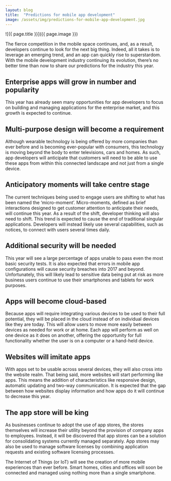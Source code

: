 ```yaml
---
layout: blog
title:  "Predictions for mobile app development"
image: /assets/img/predictions-for-mobile-app-development.jpg
---
```


![{{ page.title }}]({{ page.image }})

The fierce competition in the mobile space continues, and, as a result, developers continue to look for the next big thing. Indeed, all it takes is to leverage an emerging trend, and an app can quickly rise to superstardom. With the mobile development industry continuing its evolution, there’s no better time than now to share our predictions for the industry this year.

## Enterprise apps will grow in number and popularity
This year has already seen many opportunities for app developers to focus on building and managing applications for the enterprise market, and this growth is expected to continue.

## Multi-purpose design will become a requirement
Although wearable technology is being offered by more companies than ever before and is becoming ever-popular with consumers, this technology is moving beyond the body to enter televisions, cars and homes. As such, app developers will anticipate that customers will need to be able to use these apps from within this connected landscape and not just from a single device.

## Anticipatory moments will take centre stage
The current techniques being used to engage users are shifting to what has been named the ‘micro-moment’. Micro-moments, defined as brief interactions designed to get customer attention to anticipate their needs, will continue this year. As a result of the shift, developer thinking will also need to shift. This trend is expected to cause the end of traditional singular applications. Developers will instead likely use several capabilities, such as notices, to connect with users several times daily.

## Additional security will be needed
This year will see a large percentage of apps unable to pass even the most basic security tests. It is also expected that errors in mobile app configurations will cause security breaches into 2017 and beyond. Unfortunately, this will likely lead to sensitive data being put at risk as more business users continue to use their smartphones and tablets for work purposes.

## Apps will become cloud-based
Because apps will require integrating various devices to be used to their full potential, they will be placed in the cloud instead of on individual devices like they are today. This will allow users to move more easily between devices as needed for work or at home. Each app will perform as well on one device as it does on another, offering the opportunity for full functionality whether the user is on a computer or a hand-held device.

## Websites will imitate apps
With apps set to be usable across several devices, they will also cross into the website realm. That being said, more websites will start performing like apps. This means the addition of characteristics like responsive design, automatic updating and two-way communication. It is expected that the gap between how websites display information and how apps do it will continue to decrease this year.

## The app store will be king
As businesses continue to adopt the use of app stores, the stores themselves will increase their utility beyond the provision of company apps to employees. Instead, it will be discovered that app stores can be a solution for consolidating systems currently managed separately. App stores may also be used to manage software licenses by combining application requests and existing software licensing processes.

The Internet of Things (or IoT) will see the creation of more mobile experiences than ever before. Smart homes, cities and offices will soon be connected and managed using nothing more than a single smartphone.
